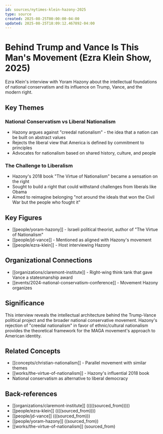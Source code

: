 ```yaml
---
id: sources/nytimes-klein-hazony-2025
type: source
created: 2025-08-25T00:00:00-04:00
updated: 2025-08-25T18:09:12.467892-04:00
---
```


# Behind Trump and Vance Is This Man's Movement (Ezra Klein Show, 2025)

Ezra Klein's interview with Yoram Hazony about the intellectual foundations of national conservatism and its influence on Trump, Vance, and the modern right.

## Key Themes

### National Conservatism vs Liberal Nationalism
- Hazony argues against "creedal nationalism" - the idea that a nation can be built on abstract values
- Rejects the liberal view that America is defined by commitment to principles
- Advocates for nationalism based on shared history, culture, and people

### The Challenge to Liberalism
- Hazony's 2018 book "The Virtue of Nationalism" became a sensation on the right
- Sought to build a right that could withstand challenges from liberals like Obama
- Aimed to reimagine belonging "not around the ideals that won the Civil War but the people who fought it"

## Key Figures

- [[people/yoram-hazony]] - Israeli political theorist, author of "The Virtue of Nationalism"
- [[people/jd-vance]] - Mentioned as aligned with Hazony's movement
- [[people/ezra-klein]] - Host interviewing Hazony

## Organizational Connections

- [[organizations/claremont-institute]] - Right-wing think tank that gave Vance a statesmanship award
- [[events/2024-national-conservatism-conference]] - Movement Hazony organizes

## Significance

This interview reveals the intellectual architecture behind the Trump-Vance political project and the broader national conservative movement. Hazony's rejection of "creedal nationalism" in favor of ethnic/cultural nationalism provides the theoretical framework for the MAGA movement's approach to American identity.

## Related Concepts

- [[concepts/christian-nationalism]] - Parallel movement with similar themes
- [[works/the-virtue-of-nationalism]] - Hazony's influential 2018 book
- National conservatism as alternative to liberal democracy

## Back-references
<!-- Auto-maintained by the system -->
- [[organizations/claremont-institute]] (((((sourced_from)))))
- [[people/ezra-klein]] ((((sourced_from))))
- [[people/jd-vance]] (((sourced_from)))
- [[people/yoram-hazony]] ((sourced_from))
- [[works/the-virtue-of-nationalism]] (sourced_from)

